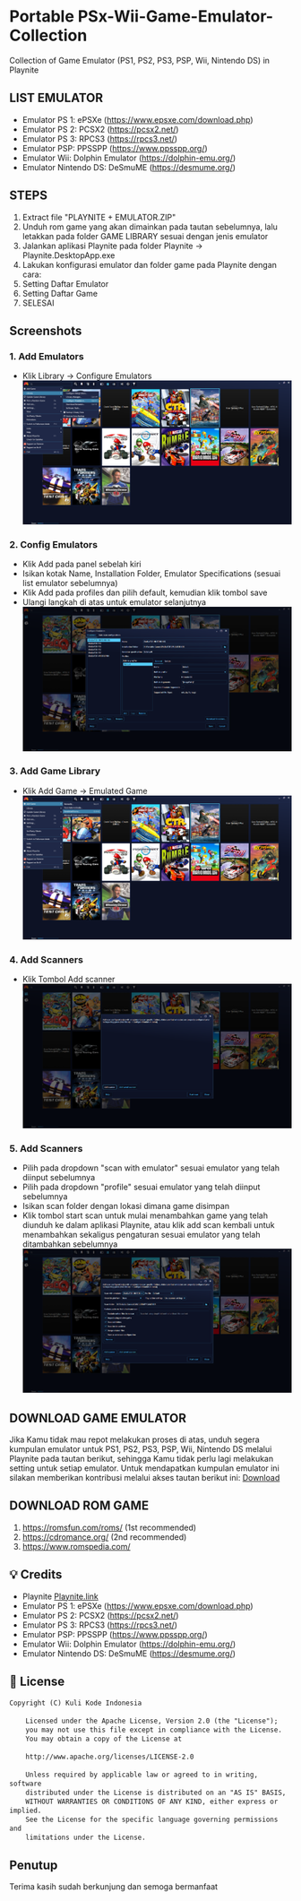 # Portable PSx-Wii-Game-Emulator-Collection
Collection of Game Emulator (PS1, PS2, PS3, PSP, Wii, Nintendo DS) in Playnite

## LIST EMULATOR
- Emulator PS 1: ePSXe (https://www.epsxe.com/download.php)
- Emulator PS 2: PCSX2 (https://pcsx2.net/)
- Emulator PS 3: RPCS3 (https://rpcs3.net/)
- Emulator PSP: PPSSPP (https://www.ppsspp.org/)
- Emulator Wii: Dolphin Emulator (https://dolphin-emu.org/)
- Emulator Nintendo DS: DeSmuME (https://desmume.org/)

## STEPS
1. Extract file "PLAYNITE + EMULATOR.ZIP"
2. Unduh rom game yang akan dimainkan pada tautan sebelumnya, lalu letakkan pada folder GAME LIBRARY sesuai dengan jenis emulator
3. Jalankan aplikasi Playnite pada folder Playnite -> Playnite.DesktopApp.exe
4. Lakukan konfigurasi emulator dan folder game pada Playnite dengan cara:
5. Setting Daftar Emulator
6. Setting Daftar Game
7. SELESAI

## Screenshots
### 1. Add Emulators
- Klik Library -> Configure Emulators
![1. Library Configure Emulators](https://github.com/kulikode-dev/PSx-Wii-Game-Emulator-Collection/blob/main/img/0.%20Configuration%20Emulator.png)

### 2. Config Emulators
- Klik Add pada panel sebelah kiri
- Isikan kotak Name, Installation Folder, Emulator Specifications (sesuai list emulator sebelumnya)
- Klik Add pada profiles dan pilih default, kemudian klik tombol save
- Ulangi langkah di atas untuk emulator selanjutnya
![2. Config Emulators](https://github.com/kulikode-dev/PSx-Wii-Game-Emulator-Collection/blob/main/img/0.%20Add%20Emulator.png)

### 3. Add Game Library
- Klik Add Game -> Emulated Game
![3. Add Game](https://github.com/kulikode-dev/PSx-Wii-Game-Emulator-Collection/blob/main/img/1.%20Config%20Emulator.png)

### 4. Add Scanners
- Klik Tombol Add scanner
![4. Add Scanner](https://github.com/kulikode-dev/PSx-Wii-Game-Emulator-Collection/blob/main/img/2.%20Add%20Scanner.png)

### 5. Add Scanners
- Pilih pada dropdown "scan with emulator" sesuai emulator yang telah diinput sebelumnya
- Pilih pada dropdown "profile" sesuai emulator yang telah diinput sebelumnya
- Isikan scan folder dengan lokasi dimana game disimpan
- Klik tombol start scan untuk mulai menambahkan game yang telah diunduh ke dalam aplikasi Playnite, atau klik add scan kembali untuk menambahkan sekaligus pengaturan sesuai emulator yang telah ditambahkan sebelumnya
![5. Start Scanner](https://github.com/kulikode-dev/PSx-Wii-Game-Emulator-Collection/blob/main/img/3.%20Start%20Scan.png)

## DOWNLOAD GAME EMULATOR
Jika Kamu tidak mau repot melakukan proses di atas, unduh segera kumpulan emulator untuk PS1, PS2, PS3, PSP, Wii, Nintendo DS melalui Playnite pada tautan berikut, sehingga Kamu tidak perlu lagi melakukan setting untuk setiap emulator. Untuk mendapatkan kumpulan emulator ini silakan memberikan kontribusi melalui akses tautan berikut ini: [Download](https://produk.myr.id/catalog/game-emulator-ps1-ps2-ps3-psp-wii-nintendo-ds-in-playnite)

## DOWNLOAD ROM GAME
1. https://romsfun.com/roms/ (1st recommended)
2. https://cdromance.org/ (2nd recommended)
3. https://www.romspedia.com/
   
## 💡 Credits
- Playnite [Playnite.link](https://playnite.link/)
- Emulator PS 1: ePSXe (https://www.epsxe.com/download.php)
- Emulator PS 2: PCSX2 (https://pcsx2.net/)
- Emulator PS 3: RPCS3 (https://rpcs3.net/)
- Emulator PSP: PPSSPP (https://www.ppsspp.org/)
- Emulator Wii: Dolphin Emulator (https://dolphin-emu.org/)
- Emulator Nintendo DS: DeSmuME (https://desmume.org/)

## 📄 License

```
Copyright (C) Kuli Kode Indonesia

    Licensed under the Apache License, Version 2.0 (the "License");
    you may not use this file except in compliance with the License.
    You may obtain a copy of the License at

    http://www.apache.org/licenses/LICENSE-2.0

    Unless required by applicable law or agreed to in writing, software
    distributed under the License is distributed on an "AS IS" BASIS,
    WITHOUT WARRANTIES OR CONDITIONS OF ANY KIND, either express or implied.
    See the License for the specific language governing permissions and
    limitations under the License.

```
## Penutup
Terima kasih sudah berkunjung dan semoga bermanfaat
